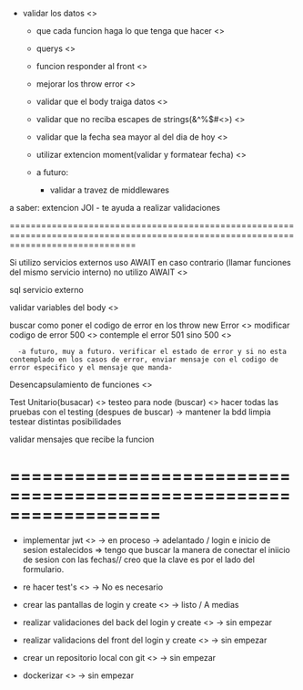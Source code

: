 - validar los datos <>
    - que cada funcion haga lo que tenga que hacer <>
    - querys    <>

    - funcion responder al front <>
  
    - mejorar los throw error <>

    - validar que el body traiga datos <>

    - validar que no reciba escapes de strings(&^%$#<>) <>

    - validar que la fecha sea mayor al del dia de hoy <>
    
    - utilizar extencion moment(validar y formatear fecha) <>

    - a futuro:
      - validar a travez de middlewares

a saber: extencion JOI - te ayuda a realizar validaciones

====================================================================================================================================

Si utilizo servicios externos uso AWAIT en caso contrario (llamar funciones del mismo servicio interno) no utilizo AWAIT  <>

sql servicio externo 

validar variables del body <>

buscar como poner el codigo de error en los throw new Error <>
modificar codigo de error 500 <>
contemple el error 501 sino 500  <>
    
      -a futuro, muy a futuro. verificar el estado de error y si no esta contemplado en los casos de error, enviar mensaje con el codigo de error especifico y el mensaje que manda-

Desencapsulamiento de funciones <>

Test Unitario(busacar) <>
testeo para node (buscar) <>
hacer todas las pruebas con el testing (despues de buscar) -> mantener la bdd limpia 
testear distintas posibilidades

validar mensajes que recibe la funcion 

==================================================================
==================================================================

- implementar jwt <> -> en proceso -> adelantado / login e inicio de sesion estalecidos => tengo que buscar la manera de conectar el iniicio de sesion con las fechas// creo que la clave es por el lado del formulario.

- re hacer test's <> -> No es necesario 
 
- crear las pantallas de login y create <> -> listo / A medias

- realizar validaciones del back del login y create <> -> sin empezar

- realizar validacions del front del login y create <> -> sin empezar

- crear un repositorio local con git <> -> sin empezar 

- dockerizar <> -> sin empezar 


